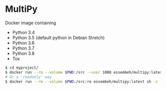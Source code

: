 # MultiPy

Docker image containing
- Python 3.4
- Python 3.5 (default python in Debian Stretch)
- Python 3.6
- Python 3.7
- Python 3.8
- Tox

```sh
$ cd myproject/
$ docker run --rm --volume $PWD:/src --user 1000 essembeh/multipy:latest tox
# Or a 'readonly' way
$ docker run --rm --volume $PWD:/src:ro essembeh/multipy:latest sh -c 'cp -R /src /work && cd /work && tox'
```
